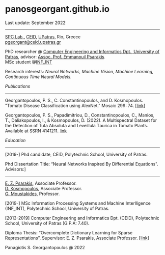 # panosgeorgant.github.io



Last update: September 2022

* * *

[SPC Lab.](http://xanthippi.ceid.upatras.gr/), [CEID](http://www.ceid.upatras.gr), [UPatras](http://www.upatras.gr), Rio, Greece  
[pgeorgant@ceid.upatras.gr](mailto:pgeorgant@ceid.upatras.gr)  

    
PhD researcher @ [Computer Engineering and Informatics Dpt., University of Patras](https://www.ceid.upatras.gr), advisor: [Assoc. Prof. Emmanouil Psarakis](http://xanthippi.ceid.upatras.gr/people/psarakis/personal.php).  
MSc student @[INF\_INT](http://xanthippi.ceid.upatras.gr/dsp/)  
  
Research interests: _Neural Networks, Machine Vision, Machine Learning, Continuous Time Neural Models._


*Publications*

* * *

Georgantopoulos, P. S., C. Constantinopoulos, and D. Kosmopoulos. "Tomato Disease Classification using AlexNet." Mosaic 299: 74. \[[link](https://soup-project.gr/wp-content/uploads/2020/08/Tomato-Disease-Classification-using-AlexNet.pdf)\]


Georgantopoulos, P. S., Papadimitriou, D., Constantinopoulos, C., Manios, T., Daliakopoulos, I., & Kosmopoulos, D. (2022). A Multispectral Dataset for the Detection of Tuta Αbsoluta and Leveillula Τaurica in Tomato Plants. Available at SSRN 4141211. [link](https://papers.ssrn.com/sol3/papers.cfm?abstract_id=41$) 

*Education*

* * *


\[2019-\] Phd candidate, CEID, Polytechnic School, University of Patras.  

Phd Dissertation Title: “Neural Networks Inspired By Differential Equations”.  
Advisors:]


* * *
[E. Z. Psarakis](http://xanthippi.ceid.upatras.gr/people/psarakis/personal.php), Associate Professor.  
[D. Kosmopoulos](http://culturetechlab.culture.upatras.gr/), Associate Professor.  
[G. Moustakides](http://www.ssp.ece.upatras.gr/moustakides/), Professor.  



\[2019-\] MSc Information Processing Systems and Machine Interlligence (INF\_INT), Polytechnic School, University of Patras.  
  
\[2013-2019\] Computer Engineering and Informatics Dpt. (CEID), Polytechnic School, University of Patras (G.P.A: 7.40).  

Diploma Thesis: “Overcomplete Dictionary Learning for Sparse Representations”, Supervisor: E. Z. Psarakis, Associate Professor. \[[link](https://nemertes.library.upatras.gr/jspui/bitstream/10889/12845/6/Nemertes_Georgantopoulos%28com%29.pdf)\]

  
  

  

Panagiotis S. Georgantopoulos @ 2022
